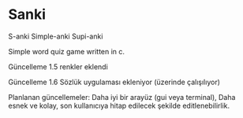 # Sanki  
S-anki  Simple-anki  Supi-anki

Simple word quiz game written in c.

Güncelleme 1.5 renkler eklendi

Güncelleme 1.6 Sözlük uygulaması ekleniyor (üzerinde çalışılıyor)

Planlanan güncellemeler: Daha iyi bir arayüz (gui veya terminal), Daha esnek ve kolay, son kullanıcıya hitap edilecek şekilde editlenebilirlik.
